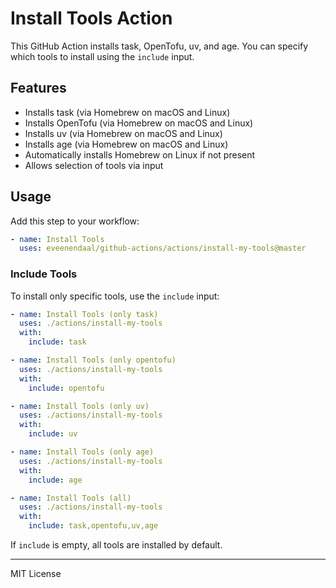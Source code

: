 # Install Tools Action

This GitHub Action installs task, OpenTofu, uv, and age. You can specify which tools to install using the `include` input.

## Features

- Installs task (via Homebrew on macOS and Linux)
- Installs OpenTofu (via Homebrew on macOS and Linux)
- Installs uv (via Homebrew on macOS and Linux)
- Installs age (via Homebrew on macOS and Linux)
- Automatically installs Homebrew on Linux if not present
- Allows selection of tools via input

## Usage

Add this step to your workflow:

```yaml
- name: Install Tools
  uses: eveenendaal/github-actions/actions/install-my-tools@master
```

### Include Tools

To install only specific tools, use the `include` input:

```yaml
- name: Install Tools (only task)
  uses: ./actions/install-my-tools
  with:
    include: task
```

```yaml
- name: Install Tools (only opentofu)
  uses: ./actions/install-my-tools
  with:
    include: opentofu
```

```yaml
- name: Install Tools (only uv)
  uses: ./actions/install-my-tools
  with:
    include: uv
```

```yaml
- name: Install Tools (only age)
  uses: ./actions/install-my-tools
  with:
    include: age
```

```yaml
- name: Install Tools (all)
  uses: ./actions/install-my-tools
  with:
    include: task,opentofu,uv,age
```

If `include` is empty, all tools are installed by default.

---

MIT License

